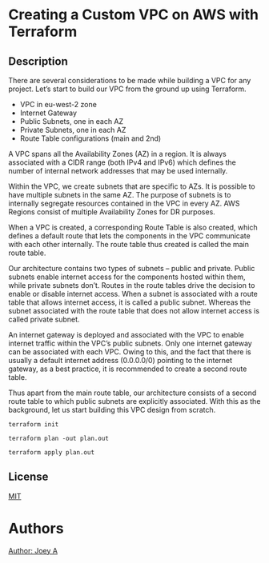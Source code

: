 # Creating a Custom VPC on AWS with Terraform

## Description

There are several considerations to be made while building a VPC for any project. Let’s start to build our VPC from the ground up using Terraform.

- VPC in eu-west-2 zone
- Internet Gateway
- Public Subnets, one in each AZ
- Private Subnets, one in each AZ
- Route Table configurations (main and 2nd)

A VPC spans all the Availability Zones (AZ) in a region. It is always associated with a CIDR range (both IPv4 and IPv6) which defines the number of internal network addresses that may be used internally.

Within the VPC, we create subnets that are specific to AZs. It is possible to have multiple subnets in the same AZ. The purpose of subnets is to internally segregate resources contained in the VPC in every AZ. AWS Regions consist of multiple Availability Zones for DR purposes.

When a VPC is created, a corresponding Route Table is also created, which defines a default route that lets the components in the VPC communicate with each other internally. The route table thus created is called the main route table.

Our architecture contains two types of subnets – public and private. Public subnets enable internet access for the components hosted within them, while private subnets don’t. Routes in the route tables drive the decision to enable or disable internet access. When a subnet is associated with a route table that allows internet access, it is called a public subnet. Whereas the subnet associated with the route table that does not allow internet access is called private subnet.

An internet gateway is deployed and associated with the VPC to enable internet traffic within the VPC’s public subnets. Only one internet gateway can be associated with each VPC. Owing to this, and the fact that there is usually a default internet address (0.0.0.0/0) pointing to the internet gateway, as a best practice, it is recommended to create a second route table.

Thus apart from the main route table, our architecture consists of a second route table to which public subnets are explicitly associated. With this as the background, let us start building this VPC design from scratch.

```
terraform init
```

```
terraform plan -out plan.out
```

```
terraform apply plan.out
```

## License
[MIT](https://choosealicense.com/licenses/mit/)

# Authors

[Author: Joey A](https://github.com/allenjoey)